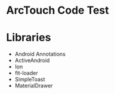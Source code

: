 ArcTouch Code Test
======



Libraries 
======

- Android Annotations
- ActiveAndroid
- Ion
- fit-loader
- SimpleToast
- MaterialDrawer
